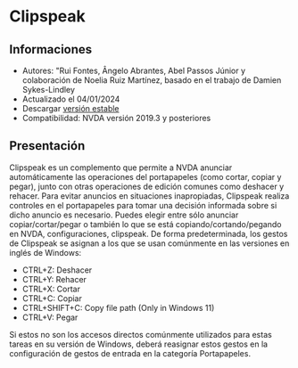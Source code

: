 # Clipspeak


## Informaciones
* Autores: "Rui Fontes, Ângelo Abrantes, Abel Passos Júnior y colaboración de Noelia Ruiz Martínez, basado en el trabajo de Damien Sykes-Lindley
* Actualizado el 04/01/2024
* Descargar [versión estable][1]
* Compatibilidad: NVDA versión 2019.3 y posteriores


## Presentación
Clipspeak es un complemento que permite a NVDA anunciar automáticamente las operaciones del portapapeles (como cortar, copiar y pegar), junto con otras operaciones de edición comunes como deshacer y rehacer.
Para evitar anuncios en situaciones inapropiadas, Clipspeak realiza controles en el portapapeles para tomar una decisión informada sobre si dicho anuncio es necesario.
Puedes elegir entre sólo anunciar copiar/cortar/pegar o también lo que se está copiando/cortando/pegando en NVDA, configuraciones, clipspeak.
De forma predeterminada, los gestos de Clipspeak se asignan a los que se usan comúnmente en las versiones en inglés de Windows:
* CTRL+Z: Deshacer
* CTRL+Y: Rehacer
* CTRL+X: Cortar
* CTRL+C: Copiar
* CTRL+SHIFT+C: Copy file path (Only in Windows 11)
* CTRL+V: Pegar

Si estos no son los accesos directos comúnmente utilizados para estas tareas en su versión de Windows, deberá reasignar estos gestos en la configuración de gestos de entrada en la categoría Portapapeles.


[1]: https://github.com/ruifontes/clipspeak/releases/download/2024.01.04/clipspeak-2024.01.04.nvda-addon